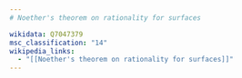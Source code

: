 ```yaml
---
# Noether's theorem on rationality for surfaces

wikidata: Q7047379
msc_classification: "14"
wikipedia_links:
  - "[[Noether's theorem on rationality for surfaces]]"
---
```

